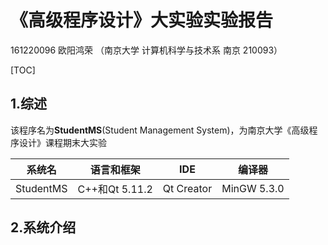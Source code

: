 # 《高级程序设计》大实验实验报告

161220096 欧阳鸿荣 （南京大学 计算机科学与技术系 南京 210093）

[TOC]

## 1.综述

该程序名为**StudentMS**(Student Management System)，为南京大学《高级程序设计》课程期末大实验

| 系统名    | 语言和框架     | IDE        | 编译器      |
| --------- | -------------- | ---------- | ----------- |
| StudentMS | C++和Qt 5.11.2 | Qt Creator | MinGW 5.3.0 |



## 2.系统介绍

